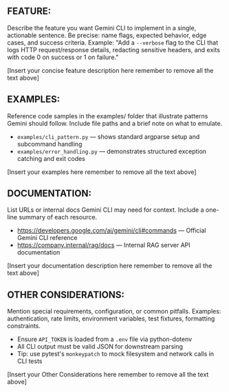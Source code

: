 
## FEATURE:

Describe the feature you want Gemini CLI to implement in a single, actionable sentence.
Be precise: name flags, expected behavior, edge cases, and success criteria.
Example:
"Add a `--verbose` flag to the CLI that logs HTTP request/response details,
redacting sensitive headers, and exits with code 0 on success or 1 on failure."

[Insert your concise feature description here remember to remove all the text above]

## EXAMPLES:

Reference code samples in the examples/ folder that illustrate patterns Gemini should follow.
Include file paths and a brief note on what to emulate.

- `examples/cli_pattern.py` — shows standard argparse setup and subcommand handling
- `examples/error_handling.py` — demonstrates structured exception catching and exit codes

[Insert your examples here remember to remove all the text above]


## DOCUMENTATION:

List URLs or internal docs Gemini CLI may need for context.
Include a one-line summary of each resource.

- https://developers.google.com/ai/gemini/cli#commands — Official Gemini CLI reference
- https://company.internal/rag/docs — Internal RAG server API documentation

[Insert your documentation description here remember to remove all the text above]


## OTHER CONSIDERATIONS:

Mention special requirements, configuration, or common pitfalls.
Examples: authentication, rate limits, environment variables, test fixtures, formatting constraints.

- Ensure `API_TOKEN` is loaded from a `.env` file via python-dotenv
- All CLI output must be valid JSON for downstream parsing
- Tip: use pytest's `monkeypatch` to mock filesystem and network calls in CLI tests

[Insert your Other Considerations here remember to remove all the text above]

